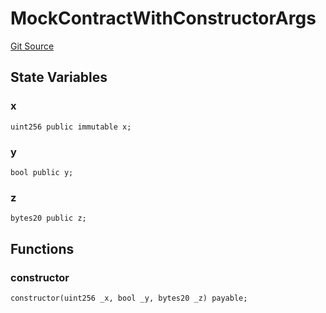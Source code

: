 # MockContractWithConstructorArgs
[Git Source](https://github.com/dustinstacy/boncurs/blob/02ed8078bd89ba19394d69164a2bad75906f2c24/lib/forge-std/test/StdCheats.t.sol)


## State Variables
### x

```solidity
uint256 public immutable x;
```


### y

```solidity
bool public y;
```


### z

```solidity
bytes20 public z;
```


## Functions
### constructor


```solidity
constructor(uint256 _x, bool _y, bytes20 _z) payable;
```

